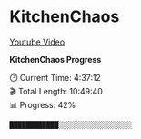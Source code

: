 # KitchenChaos

[Youtube Video](https://www.youtube.com/watch?v=AmGSEH7QcDg&t=3293s)

<!--progress-start-->

**KitchenChaos Progress**

⏱️ Current Time: 4:37:12  
🎬 Total Length: 10:49:40  
📊 Progress: 42%  

`████████████░░░░░░░░░░░░░░░░░░`


<!--progress-end-->
